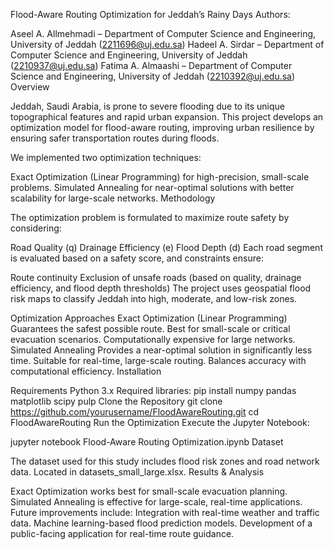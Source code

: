 Flood-Aware Routing Optimization for Jeddah’s Rainy Days
Authors:

Aseel A. Allmehmadi – Department of Computer Science and Engineering, University of Jeddah (2211696@uj.edu.sa)
Hadeel A. Sirdar – Department of Computer Science and Engineering, University of Jeddah (2210937@uj.edu.sa)
Fatima A. Almaashi – Department of Computer Science and Engineering, University of Jeddah (2210392@uj.edu.sa)
Overview

Jeddah, Saudi Arabia, is prone to severe flooding due to its unique topographical features and rapid urban expansion. This project develops an optimization model for flood-aware routing, improving urban resilience by ensuring safer transportation routes during floods.

We implemented two optimization techniques:

Exact Optimization (Linear Programming) for high-precision, small-scale problems.
Simulated Annealing for near-optimal solutions with better scalability for large-scale networks.
Methodology

The optimization problem is formulated to maximize route safety by considering:

Road Quality (q)
Drainage Efficiency (e)
Flood Depth (d)
Each road segment is evaluated based on a safety score, and constraints ensure:

Route continuity
Exclusion of unsafe roads (based on quality, drainage efficiency, and flood depth thresholds)
The project uses geospatial flood risk maps to classify Jeddah into high, moderate, and low-risk zones.

Optimization Approaches
Exact Optimization (Linear Programming)
Guarantees the safest possible route.
Best for small-scale or critical evacuation scenarios.
Computationally expensive for large networks.
Simulated Annealing
Provides a near-optimal solution in significantly less time.
Suitable for real-time, large-scale routing.
Balances accuracy with computational efficiency.
Installation

Requirements
Python 3.x
Required libraries:
pip install numpy pandas matplotlib scipy pulp
Clone the Repository
git clone https://github.com/yourusername/FloodAwareRouting.git
cd FloodAwareRouting
Run the Optimization
Execute the Jupyter Notebook:

jupyter notebook Flood-Aware Routing Optimization.ipynb
Dataset

The dataset used for this study includes flood risk zones and road network data.
Located in datasets_small_large.xlsx.
Results & Analysis

Exact Optimization works best for small-scale evacuation planning.
Simulated Annealing is effective for large-scale, real-time applications.
Future improvements include:
Integration with real-time weather and traffic data.
Machine learning-based flood prediction models.
Development of a public-facing application for real-time route guidance.
